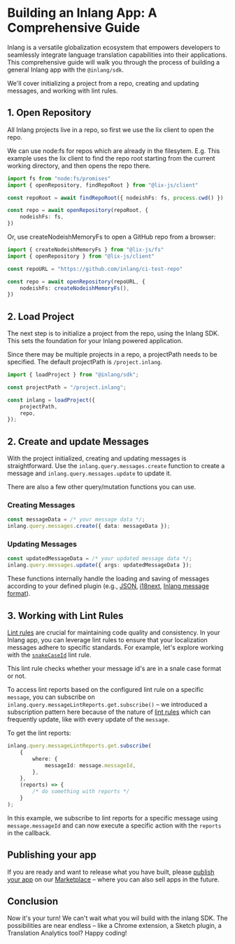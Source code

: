 # Building an Inlang App: A Comprehensive Guide

Inlang is a versatile globalization ecosystem that empowers developers to seamlessly integrate language translation capabilities into their applications. This comprehensive guide will walk you through the process of building a general Inlang app with the `@inlang/sdk`. 

We'll cover initializing a project from a repo, creating and updating messages, and working with lint rules.

## 1. Open Repository

All Inlang projects live in a repo, so first we use the lix client to open the repo.

We can use node:fs for repos which are already in the filesytem. E.g. This example uses the lix client to find the repo root starting from the current working directory, and then opens the repo there.

```typescript
import fs from "node:fs/promises"
import { openRepository, findRepoRoot } from "@lix-js/client"

const repoRoot = await findRepoRoot({ nodeishFs: fs, process.cwd() })

const repo = await openRepository(repoRoot, {
    nodeishFs: fs,
})
```

Or, use createNodeishMemoryFs to open a GitHub repo from a browser:

```typescript
import { createNodeishMemoryFs } from "@lix-js/fs"
import { openRepository } from "@lix-js/client"

const repoURL = "https://github.com/inlang/ci-test-repo"

const repo = await openRepository(repoURL, {
    nodeishFs: createNodeishMemoryFs(),
})
```

## 2. Load Project
The next step is to initialize a project from the repo, using the Inlang SDK. This sets the foundation for your Inlang powered application.

Since there may be multiple projects in a repo, a projectPath needs to be specified. The default projectPath is `/project.inlang`.

```typescript
import { loadProject } from "@inlang/sdk";

const projectPath = "/project.inlang";

const inlang = loadProject({
    projectPath,
    repo,
});
```

## 2. Create and update Messages

With the project initialized, creating and updating messages is straightforward. Use the `inlang.query.messages.create` function to create a message and `inlang.query.messages.update` to update it. 

There are also a few other query/mutation functions you can use.

### Creating Messages

```typescript
const messageData = /* your message data */;
inlang.query.messages.create({ data: messageData });
```

### Updating Messages

```typescript
const updatedMessageData = /* your updated message data */;
inlang.query.messages.update({ args: updatedMessageData });
```

These functions internally handle the loading and saving of messages according to your defined plugin (e.g., [JSON](/m/ig84ng0o/plugin-inlang-json), [i18next](/m/3i8bor92/plugin-inlang-i18next), [Inlang message format](/m/reootnfj/plugin-inlang-messageFormat)).

## 3. Working with Lint Rules

[Lint rules](/c/lint-rules) are crucial for maintaining code quality and consistency. In your Inlang app, you can leverage lint rules to ensure that your localization messages adhere to specific standards. For example, let's explore working with the [`snakeCaseId`](https://inlang.com/m/messageLintRule.inlang.snakeCaseId) lint rule.

This lint rule checks whether your message id's are in a snale case format or not.

To access lint reports based on the configured lint rule on a specific `message`, you can subscribe on `inlang.query.messageLintReports.get.subscribe()` – we introduced a subscription pattern here because of the nature of [lint rules](/c/lint-rules) which can frequently update, like with every update of the `message`.

To get the lint reports:

```typescript
inlang.query.messageLintReports.get.subscribe(
    {
        where: {
            messageId: message.messageId,
        },
    },
    (reports) => {
        /* do something with reports */
    }
);
```

In this example, we subscribe to lint reports for a specific message using `message.messageId` and can now execute a specific action with the `reports` in the callback.


## Publishing your app

If you are ready and want to release what you have built, please [publish your app](https://inlang.com/documentation/publish-to-marketplace) on our [Marketplace](https://inlang.com) – where you can also sell apps in the future.

## Conclusion

Now it's your turn! We can't wait what you wil build with the inlang SDK. The possibilities are near endless – like a Chrome extension, a Sketch plugin, a Translation Analytics tool? Happy coding! 